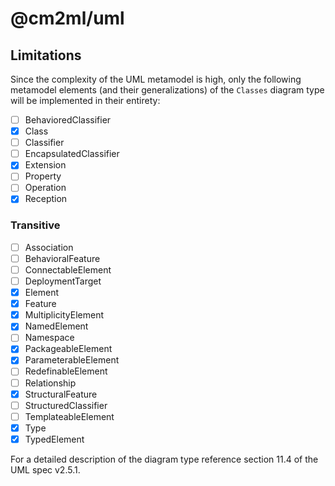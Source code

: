# @cm2ml/uml

## Limitations

Since the complexity of the UML metamodel is high, only the following metamodel elements (and their generalizations) of the `Classes` diagram type will be implemented in their entirety:

- [ ] BehavioredClassifier
- [x] Class
- [ ] Classifier
- [ ] EncapsulatedClassifier
- [x] Extension
- [ ] Property
- [ ] Operation
- [x] Reception

### Transitive

- [ ] Association
- [ ] BehavioralFeature
- [ ] ConnectableElement
- [ ] DeploymentTarget
- [x] Element
- [x] Feature
- [x] MultiplicityElement
- [x] NamedElement
- [ ] Namespace
- [x] PackageableElement
- [x] ParameterableElement
- [ ] RedefinableElement
- [ ] Relationship
- [x] StructuralFeature
- [ ] StructuredClassifier
- [ ] TemplateableElement
- [x] Type
- [x] TypedElement

For a detailed description of the diagram type reference section 11.4 of the UML spec v2.5.1.
